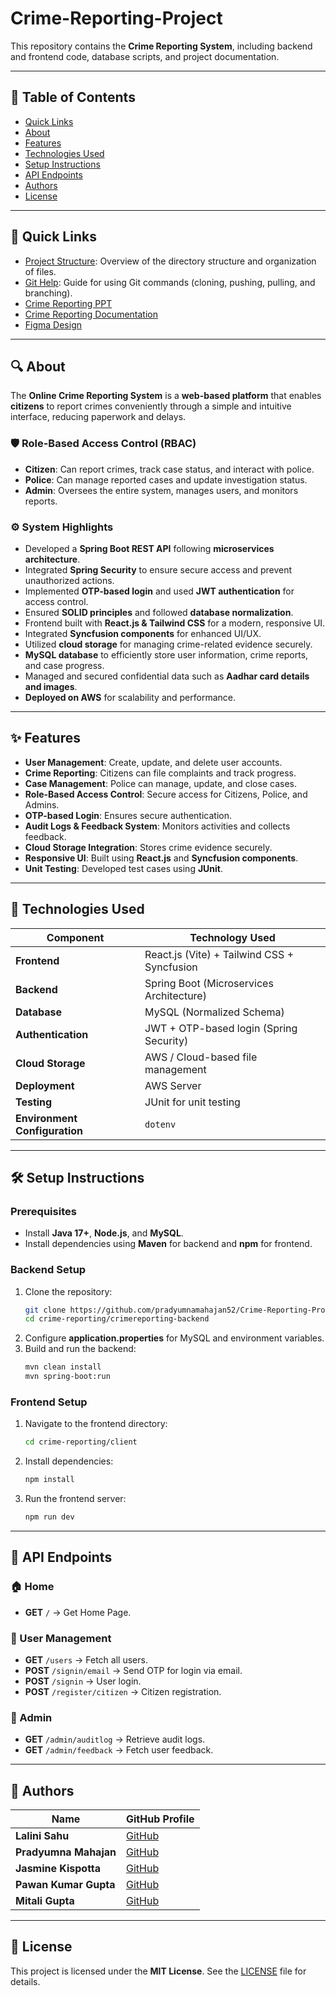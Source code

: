 # Crime-Reporting-Project  

This repository contains the **Crime Reporting System**, including backend and frontend code, database scripts, and project documentation.  

---

## 📖 Table of Contents  
- [Quick Links](#quick-links)  
- [About](#about)  
- [Features](#features)  
- [Technologies Used](#technologies-used)  
- [Setup Instructions](#setup-instructions)  
- [API Endpoints](#api-endpoints)  
- [Authors](#authors)  
- [License](#license)  

---

## 🔗 Quick Links  

- [Project Structure](./docs/project-structure.md): Overview of the directory structure and organization of files.  
- [Git Help](./docs/git-help.md): Guide for using Git commands (cloning, pushing, pulling, and branching).  
- [Crime Reporting PPT](https://docs.google.com/presentation/d/1r-Cfy7f58pFalGYvNzZ-2mkzSjZUl-HBI8Cn0GM-Zjs/edit?usp=sharing)  
- [Crime Reporting Documentation](https://docs.google.com/document/d/1A49F8yiJ7cgWtq-92Bk6rKhQbDG7afMPXWzFoVp5n64/edit?usp=sharing)  
- [Figma Design](https://www.figma.com/design/l7CZLbHppLrIdfd73rYE4q/Crime-management?node-id=0-1&p=f&t=BaEtMGmcRVG9QWqY-0)  

---

## 🔍 About  

The **Online Crime Reporting System** is a **web-based platform** that enables **citizens** to report crimes conveniently through a simple and intuitive interface, reducing paperwork and delays.  

### 🛡️ Role-Based Access Control (RBAC)  
- **Citizen**: Can report crimes, track case status, and interact with police.  
- **Police**: Can manage reported cases and update investigation status.  
- **Admin**: Oversees the entire system, manages users, and monitors reports.  

### ⚙️ System Highlights  
- Developed a **Spring Boot REST API** following **microservices architecture**.  
- Integrated **Spring Security** to ensure secure access and prevent unauthorized actions.  
- Implemented **OTP-based login** and used **JWT authentication** for access control.  
- Ensured **SOLID principles** and followed **database normalization**.  
- Frontend built with **React.js & Tailwind CSS** for a modern, responsive UI.  
- Integrated **Syncfusion components** for enhanced UI/UX.  
- Utilized **cloud storage** for managing crime-related evidence securely.  
- **MySQL database** to efficiently store user information, crime reports, and case progress.  
- Managed and secured confidential data such as **Aadhar card details and images**.  
- **Deployed on AWS** for scalability and performance.  

---

## ✨ Features  

- **User Management**: Create, update, and delete user accounts.  
- **Crime Reporting**: Citizens can file complaints and track progress.  
- **Case Management**: Police can manage, update, and close cases.  
- **Role-Based Access Control**: Secure access for Citizens, Police, and Admins.  
- **OTP-based Login**: Ensures secure authentication.  
- **Audit Logs & Feedback System**: Monitors activities and collects feedback.  
- **Cloud Storage Integration**: Stores crime evidence securely.  
- **Responsive UI**: Built using **React.js** and **Syncfusion components**.  
- **Unit Testing**: Developed test cases using **JUnit**.  

---

## 🚀 Technologies Used  

| Component | Technology Used |  
|-----------|----------------|  
| **Frontend** | React.js (Vite) + Tailwind CSS + Syncfusion |  
| **Backend** | Spring Boot (Microservices Architecture) |  
| **Database** | MySQL (Normalized Schema) |  
| **Authentication** | JWT + OTP-based login (Spring Security) |  
| **Cloud Storage** | AWS / Cloud-based file management |  
| **Deployment** | AWS Server |  
| **Testing** | JUnit for unit testing |  
| **Environment Configuration** | `dotenv` |  

---

## 🛠️ Setup Instructions  

### Prerequisites  
- Install **Java 17+**, **Node.js**, and **MySQL**.  
- Install dependencies using **Maven** for backend and **npm** for frontend.  

### Backend Setup  
1. Clone the repository:  
   ```bash
   git clone https://github.com/pradyumnamahajan52/Crime-Reporting-Project.git
   cd crime-reporting/crimereporting-backend
   ```
2. Configure **application.properties** for MySQL and environment variables.  
3. Build and run the backend:  
   ```bash
   mvn clean install
   mvn spring-boot:run
   ```

### Frontend Setup  
1. Navigate to the frontend directory:  
   ```bash
   cd crime-reporting/client
   ```
2. Install dependencies:  
   ```bash
   npm install
   ```
3. Run the frontend server:  
   ```bash
   npm run dev
   ```

---

## 📡 API Endpoints  

### 🏠 Home  
- **GET** `/` → Get Home Page.  

### 👤 User Management  
- **GET** `/users` → Fetch all users.  
- **POST** `/signin/email` → Send OTP for login via email.  
- **POST** `/signin` → User login.  
- **POST** `/register/citizen` → Citizen registration.  

### 🔐 Admin  
- **GET** `/admin/auditlog` → Retrieve audit logs.  
- **GET** `/admin/feedback` → Fetch user feedback.  

---

## 👥 Authors  

| Name | GitHub Profile |  
|------|---------------|  
| **Lalini Sahu** | [GitHub](https://github.com/lalini11) |  
| **Pradyumna Mahajan** | [GitHub](https://github.com/pradyumnamahajan52) |  
| **Jasmine Kispotta** | [GitHub](https://github.com/Jasmine-11-Kispotta) |  
| **Pawan Kumar Gupta** | [GitHub](https://github.com/dcod3r) |  
| **Mitali Gupta** | [GitHub](https://github.com/mitaligupta141) |  

---

## 📜 License  

This project is licensed under the **MIT License**. See the [LICENSE](./LICENSE) file for details.  
